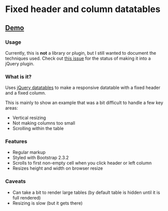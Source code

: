 # Fixed header and column datatables

## [Demo](http://lukekarrys.github.io/fixed-header-column-table/demo.html)

### Usage

Currently, this is **not** a library or plugin, but I still wanted to document
the techniques used. Check out [this issue](https://github.com/lukekarrys/fixed-header-column-table/issues/2)
for the status of making it into a jQuery plugin.

### What is it?

Uses [jQuery datatables](https://datatables.net/) to make a responsive datatable with a fixed header and a fixed column.

This is mainly to show an example that was a bit difficult to handle a few key areas:
- Vertical resizing
- Not making columns too small
- Scrolling within the table

### Features
- Regular markup
- Styled with Bootstrap 2.3.2
- Scrolls to first non-empty cell when you click header or left column
- Resizes height and width on browser resize

### Caveats
- Can take a bit to render large tables (by default table is hidden until it is full rendered)
- Resizing is slow (but it gets there)